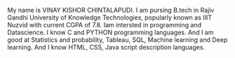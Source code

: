 My name is VINAY KISHOR CHINTALAPUDI. I am pursing B.tech in Rajiv Gandhi University of Knowledge Technologies, popularly known as IIIT Nuzvid with current CGPA of 7.8. Iam intersted in programming and Datascience. I know C and PYTHON programming languages. And I am good at Statistics and probability, Tableau, SQL, Machine learning and Deep learning. And I know HTML, CSS, Java script description languages.
